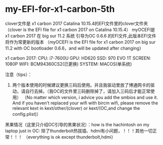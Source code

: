 # my-EFI-for-x1-carbon-5th
clover文件是 x1 carbon 2017 Catalina 10.15.4的EFI文件里的clover文件夹
（clover is the EFI file for x1 carbon 2017 on Catalina 10.15.4）
myOCEFI是 x1 carbon 2017 在 big sur 11.2 系统 引导为OC 0.6.6 的EFI文件,此版本EFI文件将作为常更新的版本
（myOCEFI is the EFI file for x1 carbon 2017 on big sur 11.2 with OC bootloader 0.6.6，and will be updated after changing）

x1 carbon 2017:
CPU: i7-7600U
GPU: HD620
SSD: 970 EVO 1T
SCREEN: 1080P
WIFI: BCM94360CS2(已更换)
SYSTEM: MACOS(单系统)

注意（tips）：
1. 两个版本使用的时候建议更换三码后使用。并且我驱动里放了博通网卡的驱动，请自行去掉。（我OC的文件里三码删除掉了，请加入三码后才能正常使用）
（No matter which version, i advice you add the smbios and use it. And if you haven't replaced your wifi with bircm wifi, please remove the relevant kext in kext/other/(clover) or kext/(OC,and change the config.plist)）

黑果情况（这里只介绍OC引导的黑果状况）：how is the hachintosh on my laptop just in OC:
除了thunderbolt热拔插、hdmi有小问题，！！！其他一切正常！！！
（everything is ok except thunderbolt,hdmi）
